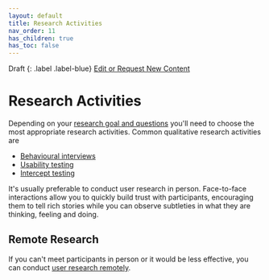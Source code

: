 ```yaml
---
layout: default
title: Research Activities
nav_order: 11
has_children: true
has_toc: false
---
```

Draft
{: .label .label-blue}
[Edit or Request New Content](https://github.com/bcgov/user-research-guide/issues/new/choose)
# Research Activities

Depending on your [research goal and questions](https://bcgov.github.io/user-research-guide/define-goals.html) you'll need to choose the most appropriate research activities. Common qualitative research activities are

- [Behavioural interviews](https://bcgov.github.io/user-research-guide/activities/interviews.html)
- [Usability testing](https://bcgov.github.io/user-research-guide/activities/usability-testing.html)
- [Intercept testing](https://bcgov.github.io/user-research-guide/activities/intercept.html)

It's usually preferable to conduct user research in person. Face-to-face interactions allow you to quickly build trust with participants, encouraging them to tell rich stories while you can observe subtleties in what they are thinking, feeling and doing.

## Remote Research
If you can't meet participants in person or it would be less effective, you can conduct [user research remotely](https://bcgov.github.io/user-research-guide/activities/remote-research.html). 
